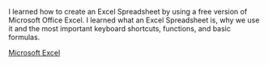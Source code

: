 I learned how to create an Excel Spreadsheet by using a free version of Microsoft Office Excel. I learned  what an Excel Spreadsheet is, why we use it and the most important keyboard shortcuts, functions, and basic formulas.


[Microsoft Excel](Acme_Company_Move.xlsx)


